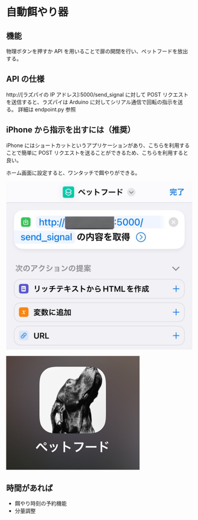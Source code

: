 # 自動餌やり器

## 機能

物理ボタンを押すか API を用いることで扉の開閉を行い、ペットフードを放出する。

## API の仕様

http://[ラズパイの IP アドレス]:5000/send_signal に対して POST リクエストを送信すると、ラズパイは Arduino に対してシリアル通信で回転の指示を送る。
詳細は endpoint.py 参照

## iPhone から指示を出すには（推奨）

iPhone にはショートカットというアプリケーションがあり、こちらを利用することで簡単に POST リクエストを送ることができるため、こちらを利用すると良い。

ホーム画面に設定すると、ワンタッチで餌やりができる。

![ショートカット](IMG_4520.jpeg)

![アイコン](IMG_4519.jpeg)

## 時間があれば

- 餌やり時刻の予約機能
- 分量調整
